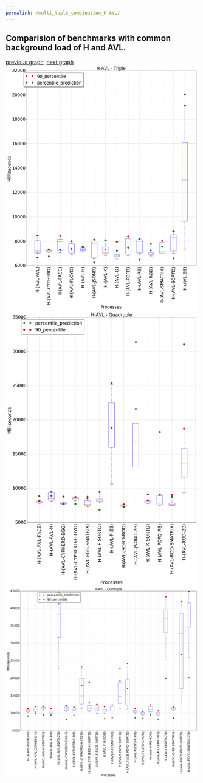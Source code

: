 ```yaml
---
permalink: /multi_tuple_combination_H-AVL/
---
```



## Comparision of benchmarks with common background load of H and AVL.

[previous graph](../multi_tuple_combination_FLOYD-ZB/), [next graph](../multi_tuple_combination_H-A/)
![graph figure](./images/triple/H/H-AVL_box.png)![graph figure](./images/quadruple/H/H-AVL_box.png)![graph figure](./images/quintuple/H/H-AVL_box.png)
